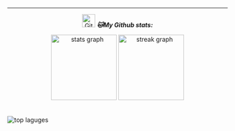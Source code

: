 
<hr>

<p align="center">
<img src="https://media.giphy.com/media/W5eoZHPpUx9sapR0eu/giphy.gif" width="30px" alt="Git"/>&nbsp;<i><b>🐱My Github stats:</b></i> 
</p>
<div align="center">
  <img src="https://github-readme-stats.vercel.app/api?username=Saurav9284&count_private=true&theme=light" height="150" alt="stats graph"  />
  <img src="https://github-readme-streak-stats.herokuapp.com?user=Saurav9284&theme=light&hide_border=true&border_radius=6.5&date_format=M%20j%5B%2C%20Y%5D" height="150" alt="streak graph"  />
</div>
<br>
<br>
  <img  className="github-top-langs" id="github-top-langs"
               src="https://github-readme-stats.vercel.app/api/top-langs/?username=Saurav9284&layout=compact&theme=light&hide_border=true"
              alt="top laguges"
              id="github-top-langs" />
 


